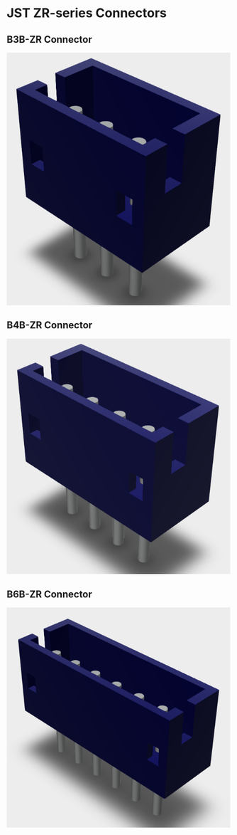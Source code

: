# JST ZR-series Connectors

## B3B-ZR Connector

![B3B-ZR](./B3B-ZR.png)

## B4B-ZR Connector

![B4B-ZR](./B4B-ZR.png)

## B6B-ZR Connector

![B6B-ZR](./B6B-ZR.png)
